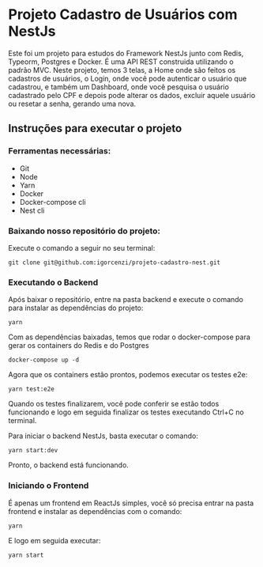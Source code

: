 # Projeto Cadastro de Usuários com NestJs

Este foi um projeto para estudos do Framework NestJs junto com Redis, Typeorm, Postgres e Docker.
É uma API REST construida utilizando o padrão MVC.
Neste projeto, temos 3 telas, a Home onde são feitos os cadastros de usuários, o Login, onde você pode autenticar o usuário que cadastrou,
e também um Dashboard, onde você pesquisa o usuário cadastrado pelo CPF e depois pode alterar os dados, excluir aquele usuário ou resetar 
a senha, gerando uma nova.

## Instruções para executar o projeto
### Ferramentas necessárias:
- Git
- Node
- Yarn
- Docker
- Docker-compose cli
- Nest cli

### Baixando nosso repositório do projeto:
Execute o comando a seguir no seu terminal:

```
git clone git@github.com:igorcenzi/projeto-cadastro-nest.git
```

### Executando o Backend

Após baixar o repositório, entre na pasta backend e execute o comando para instalar as dependências do projeto:

```
yarn
```
Com as dependências baixadas, temos que rodar o docker-compose para gerar os containers do Redis e do Postgres

```
docker-compose up -d
```

Agora que os containers estão prontos, podemos executar os testes e2e:

```
yarn test:e2e
```

Quando os testes finalizarem, você pode conferir se estão todos funcionando e logo em seguida finalizar os testes executando Ctrl+C no terminal.

Para iniciar o backend NestJs, basta executar o comando:

```
yarn start:dev
```

Pronto, o backend está funcionando.

### Iniciando o Frontend

É apenas um frontend em ReactJs simples, você só precisa entrar na pasta frontend e instalar as dependências com o comando:

```
yarn
```
E logo em seguida executar:

```
yarn start
```

